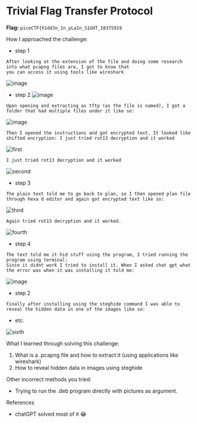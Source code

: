 # Trivial Flag Transfer Protocol

**Flag:** `picoCTF{h1dd3n_1n_pLa1n_S1GHT_18375919`

How I approached the challenge:

- step 1

```
After looking at the extension of the file and doing some research into what pcapng files are, I got to know that
you can access it using tools like wireshark
```
![image](https://github.com/user-attachments/assets/dbeb521e-11fa-426d-bcc6-e18a6547dd28)

- step 2
![image](https://github.com/user-attachments/assets/6913f554-de88-48b1-8935-b3fa7a76f6bd)

```
Upon opening and extracting as tftp (as the file is named), I got a folder that had multiple files under it like so:
```
![image](https://github.com/user-attachments/assets/6913f554-de88-48b1-8935-b3fa7a76f6bd)
```
Then I opened the instructions and got encrypted text. It looked like shifted encryption: I just tried rot13 decryption and it worked
```
![first](https://github.com/user-attachments/assets/837e8e89-8838-4584-b691-b3cfa3be4098)
```
I just tried rot13 decryption and it worked
```
![second](https://github.com/user-attachments/assets/02f72261-21a7-4ebc-99fb-3eba225d368b)

- step 3

```
The plain text told me to go back to plan, so I then opened plan file through hexa d editor and again got encrypted text like so:
```
![third](https://github.com/user-attachments/assets/62cf3b31-86e8-4406-9b08-d1dcb8d87f1b)
```
Again tried rot13 decryption and it worked.
```
![fourth](https://github.com/user-attachments/assets/f527bfa4-3701-4503-9146-db8673b444aa)

- step 4

```
The text told me it hid stuff using the program, I tried running the program using terminal:
Since it didnt work I tried to install it. When I asked chat gpt what the error was when it was installing it told me:
```
![image](https://github.com/user-attachments/assets/78f2a426-0b05-4fb7-8727-675ef2e815e5)

- step 2

```
Finally after installing using the steghide command I was able to reveal the hidden data in one of the images like so:
```

- etc.

![sixth](https://github.com/user-attachments/assets/f851ad05-2000-4215-bc4a-6c404e9d8bcf)

What I learned through solving this challenge:

1. What is a .pcapng file and how to extract it (using applications like wireshark)
2. How to reveal hidden data in images using steghide

Other incorrect methods you tried:

- Trying to run the .deb program directly with pictures as argument.

References

- chatGPT solved most of it 😂
